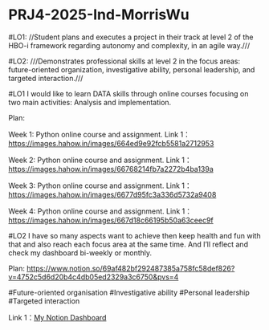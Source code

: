 # PRJ4-2025-Ind-MorrisWu

#LO1:
//Student plans and executes a project in their track at level 2 of the HBO-i framework regarding 
autonomy and complexity, in an agile way.///

#LO2:
///Demonstrates professional skills at level 2 in the focus areas: future-oriented organization, investigative ability, personal leadership, and targeted interaction.///

#LO1
I would like to learn DATA skills through online courses focusing on two main activities: 
Analysis and implementation.

Plan:

Week 1: Python online course and assignment.
Link 1：https://images.hahow.in/images/664ed9e92fcb5581a2712953

Week 2: Python online course and assignment.
Link 1：https://images.hahow.in/images/66768214fb7a2272b4ba139a

Week 3: Python online course and assignment.
Link 1：https://images.hahow.in/images/6677d95fc3a336d5732a9408

Week 4: Python online course and assignment.
Link 1：https://images.hahow.in/images/667d18c66195b50a63ceec9f

#LO2
I have so many aspects want to achieve then keep health and fun with that and also reach each 
focus area at the same time. And I’ll reflect and check my dashboard bi-weekly or monthly.

Plan: https://www.notion.so/69af482bf292487385a758fc58def826?v=4752c5d6d20b4c4db05ed2329a3c6750&pvs=4

#Future-oriented organisation
#Investigative ability
#Personal leadership
#Targeted interaction

Link 1：[My Notion Dashboard](https://www.notion.so/95cc22b66ae046f9bd91589613a2b03c?v=cde7c9b78f49406bbeba6eda1662dcf5&pvs=4)
